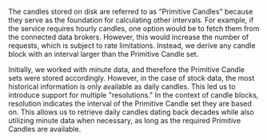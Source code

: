 The candles stored on disk are referred to as "Primitive Candles" because they serve as the foundation for calculating other intervals. For example, if the service requires hourly candles, one option would be to fetch them from the connected data brokers. However, this would increase the number of requests, which is subject to rate limitations. Instead, we derive any candle block with an interval larger than the Primitive Candle set.

Initially, we worked with minute data, and therefore the Primitive Candle sets were stored accordingly. However, in the case of stock data, the most historical information is only available as daily candles. This led us to introduce support for multiple "resolutions." In the context of candle blocks, resolution indicates the interval of the Primitive Candle set they are based on. This allows us to retrieve daily candles dating back decades while also utilizing minute data when necessary, as long as the required Primitive Candles are available.
